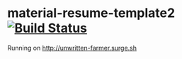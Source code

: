 # material-resume-template2 [![Build Status](https://travis-ci.org/groninge01/material-resume-template2.svg?branch=master)](https://travis-ci.org/groninge01/material-resume-template2)

Running on http://unwritten-farmer.surge.sh

